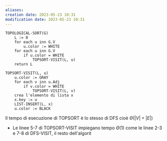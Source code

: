 ```yaml
---
aliases: 
creation date: 2023-05-23 10:31
modification date: 2023-05-23 10:31
---
```


```
TOPOLOGICAL-SORT(G)
	L := 0
	for each u inn G.V
		u.color := WHITE
	for each u inn G.V
		if u.color = WHITE
			TOPSORT-VISIT(L, u)
	return L
```

```
TOPSORT-VISIT(L, u)
	u.color := GRAY
	for each v inn u.Adj
		if v.color = WHITE
			TOPSORT-VISIT(L, v)
	crea l'elemento di lista x
	x.key := u
	LIST-INSERT(L, x)
	u.color := BLACK
```

Il tempo di esecuzione di TOPSORT è lo stesso di DFS cioè $\Theta(|V| + |E|)$
- Le linee 5-7 di TOPSORT-VISIT impiegano tempo $\Theta(1)$ come le linee 2-3 e 7-8 di DFS-VISIT, il resto dell'algorit
